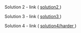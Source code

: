 Solution 2 - link ( <a href="https://alemos2611.github.io/coursera-test/module2-solution/index.html"> solution2 </a> )

Solution 3 - link ( <a href="https://alemos2611.github.io/coursera-test/module3-solution/index.html"> solution3 </a> )

Solution 4 - link ( <a href="https://github.com/alemos2611/coursera-test/blob/master/module4-solution/harder/index.html"> solution4/harder  </a> )
 
